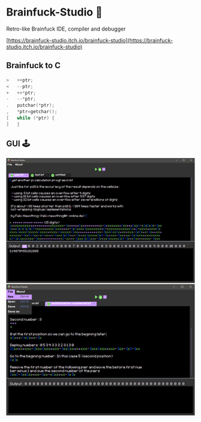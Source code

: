 # Brainfuck-Studio 🧠
Retro-like Brainfuck IDE, compiler and debugger

[https://brainfuck-studio.itch.io/brainfuck-studio](https://brainfuck-studio.itch.io/brainfuck-studio)

## Brainfuck to C 

```c
>	++ptr;
<	--ptr;
+	++*ptr;
-	--*ptr;
.	putchar(*ptr);
,	*ptr=getchar();
[	while (*ptr) {
]	}
```

## GUI 🕹️
![alt text](https://github.com/MorcilloSanz/Brainfuck-IDE/blob/main/img/ide.png)
![alt text](https://github.com/MorcilloSanz/Brainfuck-IDE/blob/main/img/img1.png)
